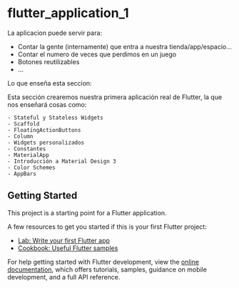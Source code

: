 # flutter_application_1

La aplicacion puede servir para:

- Contar la gente (internamente) que entra a nuestra tienda/app/espacio...
- Contar el numero de veces que perdimos en un juego
- Botones reutilizables
- ...

Lo que enseña esta seccion:

  Esta sección crearemos nuestra primera aplicación real de Flutter, la que nos enseñará cosas como:

    - Stateful y Stateless Widgets
    - Scaffold
    - FloatingActionButtons
    - Column
    - Widgets personalizados
    - Constantes
    - MaterialApp
    - Introducción a Material Design 3
    - Color Schemes
    - AppBars

## Getting Started

This project is a starting point for a Flutter application.

A few resources to get you started if this is your first Flutter project:

- [Lab: Write your first Flutter app](https://docs.flutter.dev/get-started/codelab)
- [Cookbook: Useful Flutter samples](https://docs.flutter.dev/cookbook)

For help getting started with Flutter development, view the
[online documentation](https://docs.flutter.dev/), which offers tutorials,
samples, guidance on mobile development, and a full API reference.

